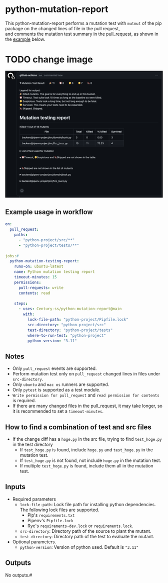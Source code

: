 # python-mutation-report
This python-mutation-report performs a mutation test with `mutmut` of the pip package on the changed lines of file in the pull request,  
and comments the mutation test summary in the pull_request, as shown in the [example](docs/sample_summary_comment.md) below.

# TODO change image
<img src="docs/sample_summary_comment.png" width="700">

## Example usage in workflow
```yml
on:
  pull_request:
    paths:
      - "python-project/src/**"
      - "python-project/tests/**"

jobs:#
  python-mutation-testing-report:
    runs-on: ubuntu-latest
    name: Python mutation testing report
    timeout-minutes: 15
    permissions:
      pull-requests: write
      contents: read

    steps:
      - uses: Century-ss/python-mutation-report@main
        with:
          lock-file-path: "python-project/Pipfile.lock"
          src-directory: "python-project/src"
          test-directory: "python-project/tests"
          where-to-run-test: "python-project"
          python-version: "3.11"
```

## Notes
- Only `pull_request` events are supported.
- Perform mutation test only on `pull_request` changed lines in files under `src-directory`.
- Only `ubuntu` and `mac os` runners are supported.
- Only `pytest` is supported as a test module.
- `Write permission for pull_request` and `read permission for contents` is required.
- If there are many changed files in the pull_request, it may take longer, so it is recommended to set a `timeout-minutes`.

## How to find a combination of test and src files
- If the change diff has a `hoge.py` in the src file, trying to find `test_hoge.py` in the test directory
  - If `test_hoge.py` is found, include `hoge.py` and `test_hoge.py` in the mutation test.
  - If `test_hoge.py` is not found, not include `hoge.py` in the mutation test.
  - If multiple `test_hoge.py` is found, include them all in the mutation test.

## Inputs
- Required parameters
  - `lock-file-path`: Lock file path for installing python dependencies. The following lock files are supported.
    - Pip's `requirements.txt`
    - Pipenv's `Pipfile.lock`
    - Rye's `requirements-dev.lock` or `requirements.lock`.
  - `src-directory`: Directory path of the source to plant the mutant.
  - `test-directory`: Directory path of the test to evaluate the mutant.
- Optional parameters.
  - `python-version`: Version of python used. Default is `"3.11"`

## Outputs
No outputs.#
